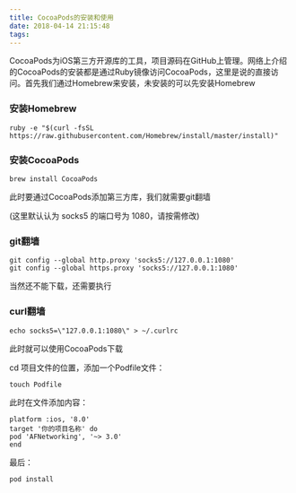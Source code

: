 ```yaml
---
title: CocoaPods的安装和使用
date: 2018-04-14 21:15:48
tags:
---
```


CocoaPods为iOS第三方开源库的工具，项目源码在GitHub上管理。网络上介绍的CocoaPods的安装都是通过Ruby镜像访问CocoaPods，这里是说的直接访问。首先我们通过Homebrew来安装，未安装的可以先安装Homebrew

### 安装Homebrew

```
ruby -e "$(curl -fsSL https://raw.githubusercontent.com/Homebrew/install/master/install)"
```

### 安装CocoaPods

```
brew install CocoaPods
```

此时要通过CocoaPods添加第三方库，我们就需要git翻墙

(这里默认认为 socks5 的端口号为 1080，请按需修改)

### git翻墙

```
git config --global http.proxy 'socks5://127.0.0.1:1080'
git config --global https.proxy 'socks5://127.0.0.1:1080'
```

当然还不能下载，还需要执行

### curl翻墙

```
echo socks5=\"127.0.0.1:1080\" > ~/.curlrc
```

此时就可以使用CocoaPods下载

cd 项目文件的位置，添加一个Podfile文件：

```
touch Podfile 
```

此时在文件添加内容：

```
platform :ios, '8.0'
target '你的项目名称' do
pod 'AFNetworking', '~> 3.0'
end
```

最后：

```
pod install
```




